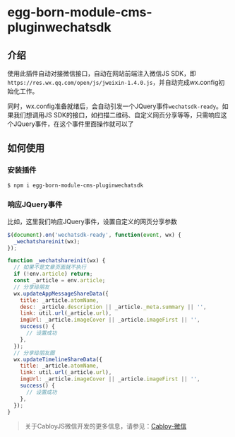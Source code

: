 # egg-born-module-cms-pluginwechatsdk

## 介绍

使用此插件自动对接微信接口，自动在网站前端注入微信JS SDK，即`https://res.wx.qq.com/open/js/jweixin-1.4.0.js`，并自动完成wx.config初始化工作。

同时，wx.config准备就绪后，会自动引发一个JQuery事件`wechatsdk-ready`。如果我们想调用JS SDK的接口，如扫描二维码、自定义网页分享等等，只需响应这个JQuery事件，在这个事件里面操作就可以了

## 如何使用

### 安装插件

``` bash
$ npm i egg-born-module-cms-pluginwechatsdk
```

### 响应JQuery事件

比如，这里我们响应JQuery事件，设置自定义的网页分享参数

``` javascript
$(document).on('wechatsdk-ready', function(event, wx) {
  _wechatshareinit(wx);
});

function _wechatshareinit(wx) {
  // 如果不是文章页面就不执行
  if (!env.article) return;
  const _article = env.article;
  // 分享给朋友
  wx.updateAppMessageShareData({
    title: _article.atomName,
    desc: _article.description || _article._meta.summary || '',
    link: util.url(_article.url),
    imgUrl: _article.imageCover || _article.imageFirst || '',
    success() {
      // 设置成功
    },
  });
  // 分享给朋友圈
  wx.updateTimelineShareData({
    title: _article.atomName,
    link: util.url(_article.url),
    imgUrl: _article.imageCover || _article.imageFirst || '',
    success() {
      // 设置成功
    },
  });
}
```

> 关于CabloyJS微信开发的更多信息，请参见：[Cabloy-微信](https://cabloy.com/zh-cn/articles/wechat-introduce.html)
